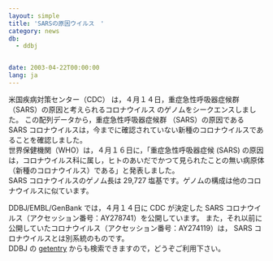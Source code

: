 ```yaml
---
layout: simple
title: 'SARSの原因ウイルス　'
category: news
db:
  - ddbj


date: 2003-04-22T00:00:00
lang: ja
---
```


米国疾病対策センター（CDC） は，４月１４日，重症急性呼吸器症候群（SARS）の原因と考えられるコロナウイルス のゲノムをシークエンスしました。 この配列データから，重症急性呼吸器症候群 （SARS）の原因である SARS コロナウイルスは，今までに確認されていない新種のコロナウイルスであることを確認しました。<br>世界保健機関（WHO）は，４月１６日に，「重症急性呼吸器症候 (SARS) の原因は，コロナウイルス科に属し，ヒトのあいだでかつて見られたことの無い病原体（新種のコロナウイルス）である」と発表しました。<br>SARS コロナウイルスのゲノム長は 29,727 塩基です。ゲノムの構成は他のコロナウイルスに似ています。

<p>DDBJ/EMBL/GenBank では，４月１４日に CDC が決定した SARS コロナウイルス（アクセッション番号：AY278741）を公開しています。 また，それ以前に公開していたコロナウイルス（アクセッション番号：AY274119）は， SARS コロナウイルスとは別系統のものです。<br>DDBJ の <a href="http://getentry.ddbj.nig.ac.jp/top-j.html">getentry</a> からも検索できますので，どうぞご利用下さい。</p>
